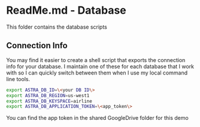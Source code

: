 # ReadMe.md - Database

This folder contains the database scripts

## Connection Info

You may find it easier to create a shell script that exports the connection info for your database. I maintain one of these for each database that I work with so I can quickly switch between them when I use my local command line tools.

```sh
export ASTRA_DB_ID=\<your DB ID\>
export ASTRA_DB_REGION=us-west1
export ASTRA_DB_KEYSPACE=airline
export ASTRA_DB_APPLICATION_TOKEN=\<app_token\>
```

You can find the app token in the shared GoogleDrive folder for this demo
